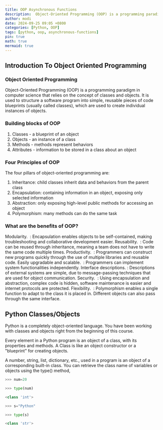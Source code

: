```yaml
---
title: OOP Asynchronous Functions
description:  Object-Oriented Programming (OOP) is a programming paradigm in computer science that relies on the concept of classes and objects.
author: modi
date: 2024-09-25 09:05 +0800
categories: [Python, OOP]
tags: [python, oop, asynchronous-functions]
pin: true
math: true
mermaid: true
---
```


## Introduction To Object Oriented Programming

### Object Oriented Programming
Object-Oriented Programming (OOP) is a programming paradigm in computer science that relies on the concept of classes and objects. It is used to structure a software program into simple, reusable pieces of code blueprints (usually called classes), which are used to create individual instances of objects.

### Building blocks of OOP
1. Classes - a blueprint of an object
2. Objects - an instance of a class
3. Methods - methods represent behaviors
4. Attributes - information to be stored in a class about an object

### Four Principles of OOP
The four pillars of object-oriented programming are:
1. Inheritance: child classes inherit data and behaviors from the parent class
2. Encapsulation: containing information in an object, exposing only selected information
3. Abstraction: only exposing high-level public methods for accessing an object
4. Polymorphism: many methods can do the same task


### What are the benefits of OOP?

Modularity. 
: Encapsulation enables objects to be self-contained, making troubleshooting and collaborative development easier.
Reusability. 
: Code can be reused through inheritance, meaning a team does not have to write the same code multiple times.
Productivity. 
: Programmers can construct new programs quickly through the use of multiple libraries and reusable code.
Easily upgradable and scalable. 
: Programmers can implement system functionalities independently.
Interface descriptions.
: Descriptions of external systems are simple, due to message-passing techniques that are used for object communication.
Security. 
: Using encapsulation and abstraction, complex code is hidden, software maintenance is easier and internet protocols are protected.
Flexibility. 
: Polymorphism enables a single function to adapt to the class it is placed in. Different objects can also pass through the same interface.

## Python Classes/Objects

Python is a completely object-oriented language. You have been working with classes and objects right from the beginning of this course. 

Every element in a Python program is an object of a class, with its properties and methods. A Class is like an object constructor or a "blueprint" for creating objects.

A number, string, list, dictionary, etc., used in a program is an object of a corresponding built-in class. You can retrieve the class name of variables or objects using the type() method, 

```python
>>> num=20

>>> type(num)

<class 'int'>            

>>> s="Python"

>>> type(s) 

<class 'str'>
```